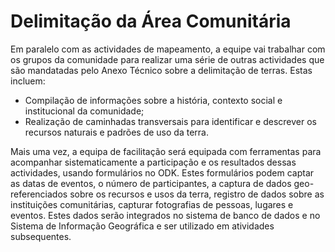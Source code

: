# Delimitação da Área Comunitária

Em paralelo com as actividades de mapeamento, a equipe vai trabalhar com os grupos da comunidade para realizar uma série de outras actividades que são mandatadas pelo Anexo Técnico sobre a delimitação de terras. Estas incluem:

* Compilação de informações sobre a história, contexto social e institucional da comunidade;
* Realização de caminhadas transversais para identificar e descrever os recursos naturais e padrões de uso da terra.

Mais uma vez, a equipa de facilitação será equipada com ferramentas para acompanhar sistematicamente a participação e os resultados dessas actividades, usando formulários no ODK. Estes formulários podem captar as datas de eventos, o número de participantes, a captura de dados geo-referenciados sobre os recursos e usos da terra, registro de dados sobre as instituições comunitárias, capturar fotografias de pessoas, lugares e eventos. Estes dados serão integrados no sistema de banco de dados e no Sistema de Informação Geográfica e ser utilizado em atividades subsequentes.

